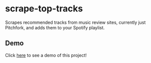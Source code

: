 # scrape-top-tracks
Scrapes recommended tracks from music review sites, currently just Pitchfork, and adds them to your Spotify playlist. 

## Demo
Click [here](https://youtu.be/DSUNz7GJ_nQa) to see a demo of this project!
